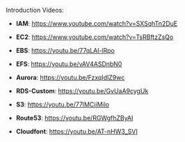 Introduction Videos:
- **IAM**: https://www.youtube.com/watch?v=SXSqhTn2DuE
- **EC2**: https://www.youtube.com/watch?v=TsRBftzZsQo
- **EBS**: https://youtu.be/77qLAl-lRpo
- **EFS**: https://youtu.be/vAV4ASDnbN0
- **Aurora**: https://youtu.be/FzxqIdIZ9wc
- **RDS-Custom**: https://youtu.be/GvUaA9cygUk

- **S3**: https://youtu.be/77lMCiiMilo
- **Route53**: https://youtu.be/RGWgfhZByAI

- **Cloudfont**: https://youtu.be/AT-nHW3_SVI
